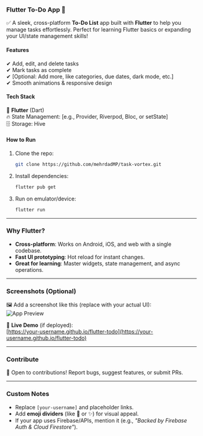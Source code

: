 ### **Flutter To-Do App** 📱  
✅ A sleek, cross-platform **To-Do List** app built with **Flutter** to help you manage tasks effortlessly. Perfect for learning Flutter basics or expanding your UI/state management skills!  

#### **Features**  
✔ Add, edit, and delete tasks  
✔ Mark tasks as complete  
✔ [Optional: Add more, like categories, due dates, dark mode, etc.]  
✔ Smooth animations & responsive design  

#### **Tech Stack**  
📱 **Flutter** (Dart)  
🔥 State Management: [e.g., Provider, Riverpod, Bloc, or setState]  
🗄️ Storage: Hive 

#### **How to Run**  
1. Clone the repo:  
   ```bash
   git clone https://github.com/mehrdadMP/task-vortex.git
   ```  
2. Install dependencies:  
   ```bash
   flutter pub get
   ```  
3. Run on emulator/device:  
   ```bash
   flutter run
   ```  

---

### **Why Flutter?**  
- **Cross-platform**: Works on Android, iOS, and web with a single codebase.  
- **Fast UI prototyping**: Hot reload for instant changes.  
- **Great for learning**: Master widgets, state management, and async operations.  

---

### **Screenshots (Optional)**  
🖼️ Add a screenshot like this (replace with your actual UI):  
![App Preview](https://via.placeholder.com/300x600?text=To-Do+App+Preview)  

🔗 **Live Demo** (if deployed):  
[https://your-username.github.io/flutter-todo](https://your-username.github.io/flutter-todo)  

---

### **Contribute**  
🤝 Open to contributions! Report bugs, suggest features, or submit PRs.  

---  

### **Custom Notes**  
- Replace `[your-username]` and placeholder links.  
- Add **emoji dividers** (like 📌 or ✨) for visual appeal.  
- If your app uses Firebase/APIs, mention it (e.g., *"Backed by Firebase Auth & Cloud Firestore"*).  
